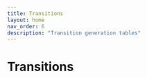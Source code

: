 ```yaml
---
title: Transitions
layout: home
nav_order: 6
description: "Transition generation tables"
---
```


# Transitions
